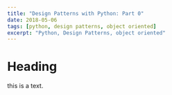 ```yaml
---
title: "Design Patterns with Python: Part 0"
date: 2018-05-06
tags: [python, design patterns, object oriented]
excerpt: "Python, Design Patterns, object oriented"
---
```


# Heading
this is a text.
